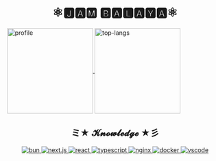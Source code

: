 <h1 align="center">⚛️🅹🅰🅼 🅱🅰🅻🅰🆈🅰⚛️</h1>

<a aria-label="profile" href="https://github.com/anuraghazra/github-readme-stats">
  <img height=200 align="center" src="https://github-readme-stats.vercel.app/api?username=JamBalaya56562&show_icons=true&theme=tokyonight" alt="profile">
</a>
<a aria-label="top-langs" href="https://github.com/anuraghazra/convoychat">
  <img height=200 align="center" src="https://github-readme-stats.vercel.app/api/top-langs/?username=JamBalaya56562&layout=compact&theme=tokyonight" alt="top-langs">
</a>

<h2 align="center">ミ★ 𝓚𝓷𝓸𝔀𝓵𝓮𝓭𝓰𝓮 ★彡</h2>
<p align="center">
  <a aria-label="bun" href="https://bun.sh/">
    <img src="https://img.shields.io/badge/-Bun-FBF0DF.svg?logo=bun&style=for-the-badge&labelColor=000000" alt="bun">
  </a>
  <a aria-label="next.js" href="https://nextjs.org/">
    <img src="https://img.shields.io/badge/-next.js-000000.svg?logo=next.js&style=for-the-badge&labelColor=000000" alt="next.js">
  </a>
  <a aria-label="react" href="https://react.dev/">
    <img src="https://img.shields.io/badge/-react-61DAFB.svg?logo=react&style=for-the-badge&labelColor=000000" alt="react">
  </a>
  <a aria-label="typescript" href="https://www.typescriptlang.org/">
    <img src="https://img.shields.io/badge/-TypeScript-3178C6.svg?logo=typescript&style=for-the-badge&labelColor=000000" alt="typescript">
  </a>
  <a aria-label="nginx" href="https://nginx.org/">
    <img src="https://img.shields.io/badge/-nginx-009639.svg?logo=nginx&style=for-the-badge&labelColor=000000" alt="nginx">
  </a>
  <a aria-label="docker" href="https://www.docker.com/">
    <img src="https://img.shields.io/badge/-docker-2496ED.svg?logo=docker&style=for-the-badge&labelColor=000000" alt="docker">
  </a>
  <a aria-label="vscode" href="https://code.visualstudio.com/">
    <img src="https://img.shields.io/badge/-visual%20studio%20code-007ACC.svg?logo=visualstudiocode&style=for-the-badge&labelColor=000000" alt="vscode">
  </a>
</p>
